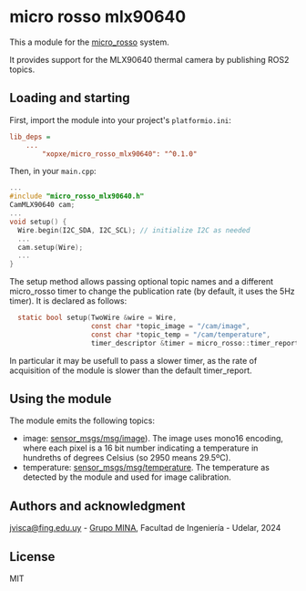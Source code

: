 # micro rosso mlx90640

This a module for the [micro_rosso](https://github.com/xopxe/micro_rosso_platformio) system.

It provides support for the MLX90640 thermal camera by publishing ROS2 topics.

## Loading and starting

First, import the module into your project's `platformio.ini`:

```ini
lib_deps =
    ...
        "xopxe/micro_rosso_mlx90640": "^0.1.0"
```

Then, in your `main.cpp`:

```cpp
...
#include "micro_rosso_mlx90640.h"
CamMLX90640 cam;
...
void setup() {
  Wire.begin(I2C_SDA, I2C_SCL); // initialize I2C as needed
  ...
  cam.setup(Wire);
  ...
}
```

The setup method allows passing optional topic names and a different micro_rosso timer to change the publication rate (by default, it uses the 5Hz timer). It is declared as follows:

```h
  static bool setup(TwoWire &wire = Wire,
                    const char *topic_image = "/cam/image",
                    const char *topic_temp = "/cam/temperature",
                    timer_descriptor &timer = micro_rosso::timer_report);
```

In particular it may be usefull to pass a slower timer, as the rate of acquisition of the module is slower than the default timer_report.

## Using the module

The module emits the following topics:

* image: [sensor_msgs/msg/image]([https://docs.ros2.org/latest/api/sensor_msgs/msg/Image.html)). The image uses mono16 encoding, where each pixel is a 16 bit number indicating a temperature in hundreths of degrees Celsius (so 2950 means 29.5ºC).
* temperature: [sensor_msgs/msg/temperature](https://docs.ros2.org/foxy/api/sensor_msgs/msg/Temperature.html). The temperature as detected by the module and used for image calibration.

## Authors and acknowledgment

jvisca@fing.edu.uy - [Grupo MINA](https://www.fing.edu.uy/inco/grupos/mina/), Facultad de Ingeniería - Udelar, 2024

## License

MIT
